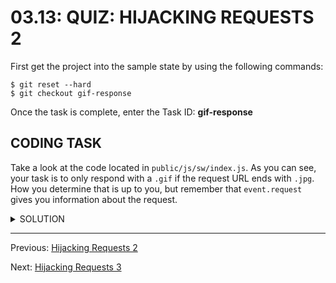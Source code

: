 # 03.13: QUIZ: HIJACKING REQUESTS 2
First get the project into the sample state by using the following commands:

```shell
$ git reset --hard
$ git checkout gif-response
```

Once the task is complete, enter the Task ID: **gif-response**

## CODING TASK
Take a look at the code located in `public/js/sw/index.js`. As you can see, your task is to only respond with a `.gif` if the request URL ends with `.jpg`. How you determine that is up to you, but remember that `event.request` gives you information about the request.

<details>
  <summary>SOLUTION</summary>
  <p>
  
  ```js
  self.addEventListener('fetch', function(event) {
    if (event.request.url.endsWith('.jpg')) {
      event.respondWith(
        fetch('/imgs/dr-evil.gif')
      );
    }
  });
  ```
  
  </p>
</details>

- - -
Previous: [Hijacking Requests 2](./12-hijacking-requests-2.md)

Next: [Hijacking Requests 3](./14-hijacking-requests-3.md)
